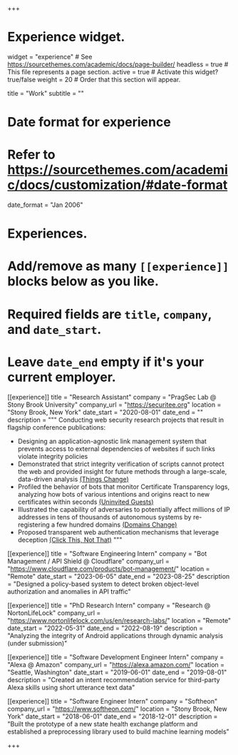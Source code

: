 +++
# Experience widget.
widget = "experience"  # See https://sourcethemes.com/academic/docs/page-builder/
headless = true  # This file represents a page section.
active = true  # Activate this widget? true/false
weight = 20  # Order that this section will appear.

title = "Work"
subtitle = ""

# Date format for experience
#   Refer to https://sourcethemes.com/academic/docs/customization/#date-format
date_format = "Jan 2006"

# Experiences.
#   Add/remove as many `[[experience]]` blocks below as you like.
#   Required fields are `title`, `company`, and `date_start`.
#   Leave `date_end` empty if it's your current employer.

[[experience]]
  title = "Research Assistant"
  company = "PragSec Lab @ Stony Brook University"
  company_url = "https://securitee.org"
  location = "Stony Brook, New York"
  date_start = "2020-08-01"
  date_end = ""
  description = """
  Conducting web security research projects that result in flagship conference publications:
  * Designing an application-agnostic link management system that prevents access to external dependencies of websites if such links violate integrity policies
  * Demonstrated that strict integrity verification of scripts cannot protect the web and provided insight for future methods through a large-scale, data-driven analysis [(Things Change)](publication/so-2023-more/)
  * Profiled the behavior of bots that monitor Certificate Transparency logs, analyzing how bots of various intentions and origins react to new certificates within seconds [(Uninvited Guests)](publication/kondracki-2022-uninvited)
  * Illustrated the capability of adversaries to potentially affect millions of IP addresses in tens of thousands of autonomous systems by re-registering a few hundred domains [(Domains Change)](/publication/so-2022-domains/)
  * Proposed transparent web authentication mechanisms that leverage deception [(Click This, Not That)](/publication/barron-2021-click/)
  """

[[experience]]
  title = "Software Engineering Intern"
  company = "Bot Management / API Shield @ Cloudflare"
  company_url = "https://www.cloudflare.com/products/bot-management/"
  location = "Remote"
  date_start = "2023-06-05"
  date_end = "2023-08-25"
  description = "Designed a policy-based system to detect broken object-level authorization and anomalies in API traffic"

[[experience]]
  title = "PhD Research Intern"
  company = "Research @ NortonLifeLock"
  company_url = "https://www.nortonlifelock.com/us/en/research-labs/"
  location = "Remote"
  date_start = "2022-05-31"
  date_end = "2022-08-19"
  description = "Analyzing the integrity of Android applications through dynamic analysis (under submission)"

[[experience]]
  title = "Software Development Engineer Intern"
  company = "Alexa @ Amazon"
  company_url = "https://alexa.amazon.com/"
  location = "Seattle, Washington"
  date_start = "2019-06-01"
  date_end = "2019-08-01"
  description = "Created an intent recommendation service for third-party Alexa skills using short utterance text data"

[[experience]]
  title = "Software Engineer Intern"
  company = "Softheon"
  company_url = "https://www.softheon.com/"
  location = "Stony Brook, New York"
  date_start = "2018-06-01"
  date_end = "2018-12-01"
  description = "Built the prototype of a new state health exchange platform and established a preprocessing library used to build machine learning models"

+++
